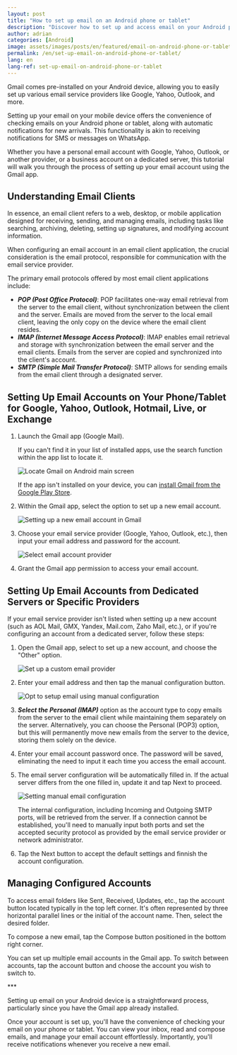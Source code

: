 ```yaml
---
layout: post
title: "How to set up email on an Android phone or tablet"
description: "Discover how to set up and access email on your Android phone or tablet. Learn to configure accounts, check your inbox, and manage emails easily"
author: adrian
categories: [Android]
image: assets/images/posts/en/featured/email-on-android-phone-or-tablet.webp
permalink: /en/set-up-email-on-android-phone-or-tablet/
lang: en
lang-ref: set-up-email-on-android-phone-or-tablet
---
```


Gmail comes pre-installed on your Android device, allowing you to easily set up various email service providers like Google, Yahoo, Outlook, and more.

Setting up your email on your mobile device offers the convenience of checking emails on your Android phone or tablet, along with automatic notifications for new arrivals. This functionality is akin to receiving notifications for SMS or messages on WhatsApp.

Whether you have a personal email account with Google, Yahoo, Outlook, or another provider, or a business account on a dedicated server, this tutorial will walk you through the process of setting up your email account using the Gmail app.

## Understanding Email Clients

In essence, an email client refers to a web, desktop, or mobile application designed for receiving, sending, and managing emails, including tasks like searching, archiving, deleting, setting up signatures, and modifying account information.

When configuring an email account in an email client application, the crucial consideration is the email protocol, responsible for communication with the email service provider.

The primary email protocols offered by most email client applications include:
- ***POP (Post Office Protocol)***: POP facilitates one-way email retrieval from the server to the email client, without synchronization between the client and the server. Emails are moved from the server to the local email client, leaving the only copy on the device where the email client resides.
- ***IMAP (Internet Message Access Protocol)***: IMAP enables email retrieval and storage with synchronization between the email server and the email clients. Emails from the server are copied and synchronized into the client's account.
- ***SMTP (Simple Mail Transfer Protocol)***: SMTP allows for sending emails from the email client through a designated server.

## Setting Up Email Accounts on Your Phone/Tablet for Google, Yahoo, Outlook, Hotmail, Live, or Exchange

1. Launch the Gmail app (Google Mail).
    
    If you can't find it in your list of installed apps, use the search function within the app list to locate it.

    <img alt="Locate Gmail on Android main screen" title="Locate Gmail on Android main screen" loading="lazy" class="article-image medium-width-img" src="{{site.baseurl}}/assets/images/posts/en/setup-email-on-android-devices/gmail-on-android-main-screen.webp">
    
    If the app isn't installed on your device, you can [install Gmail from the Google Play Store](https://play.google.com/store/apps/details?id=com.google.android.gm&hl=en_US).

2. Within the Gmail app, select the option to set up a new email account.

    <img alt="Setting up a new email account in Gmail" title="Setting up a new email account in Gmail" loading="lazy" class="article-image medium-width-img" src="{{site.baseurl}}/assets/images/posts/en/setup-email-on-android-devices/add-email-account-into-gmail.webp">

3. Choose your email service provider (Google, Yahoo, Outlook, etc.), then input your email address and password for the account.

    <img alt="Select email account provider" title="Select email account provider" loading="lazy" class="article-image medium-width-img" src="{{site.baseurl}}/assets/images/posts/en/setup-email-on-android-devices/select-email-provider.webp">

4. Grant the Gmail app permission to access your email account.

## Setting Up Email Accounts from Dedicated Servers or Specific Providers

If your email service provider isn't listed when setting up a new account (such as AOL Mail, GMX, Yandex, Mail.com, Zaho Mail, etc.), or if you're configuring an account from a dedicated server, follow these steps:

1. Open the Gmail app, select to set up a new account, and choose the "Other" option.

    <img alt="Set up a custom email provider" title="Set up a custom email provider" loading="lazy" class="article-image medium-width-img" src="{{site.baseurl}}/assets/images/posts/en/setup-email-on-android-devices/set-up-dedicated-email-provider-in-gmail.webp">

2. Enter your email address and then tap the manual configuration button.

    <img alt="Opt to setup email using manual configuration" title="Opt to setup email using manual configuration" loading="lazy" class="article-image medium-width-img" src="{{site.baseurl}}/assets/images/posts/en/setup-email-on-android-devices/email-manual-setup.webp">

3. ***Select the Personal (IMAP)*** option as the account type to copy emails from the server to the email client while maintaining them separately on the server. Alternatively, you can choose the Personal (POP3) option, but this will permanently move new emails from the server to the device, storing them solely on the device.

4. Enter your email account password once. The password will be saved, eliminating the need to input it each time you access the email account.

5. The email server configuration will be automatically filled in. If the actual server differs from the one filled in, update it and tap Next to proceed.

    <img alt="Setting manual email configuration" title="Setting manual email configuration" loading="lazy" class="article-image medium-width-img" src="{{site.baseurl}}/assets/images/posts/en/setup-email-on-android-devices/server-settings-setup.webp">

    The internal configuration, including Incoming and Outgoing SMTP ports, will be retrieved from the server. If a connection cannot be established, you'll need to manually input both ports and set the accepted security protocol as provided by the email service provider or network administrator.

6. Tap the Next button to accept the default settings and finnish the account configuration.

## Managing Configured Accounts

To access email folders like Sent, Received, Updates, etc., tap the account button located typically in the top left corner. It's often represented by three horizontal parallel lines or the initial of the account name. Then, select the desired folder.

To compose a new email, tap the Compose button positioned in the bottom right corner.

You can set up multiple email accounts in the Gmail app. To switch between accounts, tap the account button and choose the account you wish to switch to.

<div class="post-bottom-stars">***</div>

Setting up email on your Android device is a straightforward process, particularly since you have the Gmail app already installed.

Once your account is set up, you'll have the convenience of checking your email on your phone or tablet. You can view your inbox, read and compose emails, and manage your email account effortlessly. Importantly, you'll receive notifications whenever you receive a new email.

